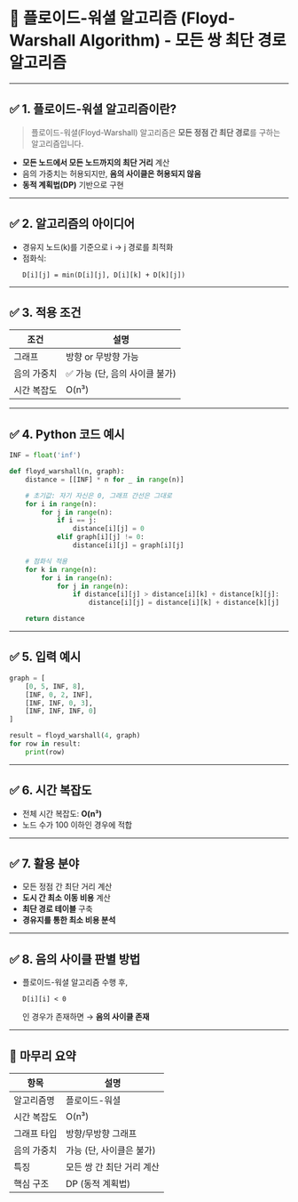 
# 📘 플로이드-워셜 알고리즘 (Floyd-Warshall Algorithm) - 모든 쌍 최단 경로 알고리즘

---

## ✅ 1. 플로이드-워셜 알고리즘이란?

> 플로이드-워셜(Floyd-Warshall) 알고리즘은 **모든 정점 간 최단 경로**를 구하는 알고리즘입니다.

- **모든 노드에서 모든 노드까지의 최단 거리** 계산
- 음의 가중치는 허용되지만, **음의 사이클은 허용되지 않음**
- **동적 계획법(DP)** 기반으로 구현

---

## ✅ 2. 알고리즘의 아이디어

- 경유지 노드(k)를 기준으로 i → j 경로를 최적화
- 점화식:
  ```
  D[i][j] = min(D[i][j], D[i][k] + D[k][j])
  ```

---

## ✅ 3. 적용 조건

| 조건 | 설명 |
|------|------|
| 그래프 | 방향 or 무방향 가능 |
| 음의 가중치 | ✅ 가능 (단, 음의 사이클 불가) |
| 시간 복잡도 | O(n³) |

---

## ✅ 4. Python 코드 예시

```python
INF = float('inf')

def floyd_warshall(n, graph):
    distance = [[INF] * n for _ in range(n)]

    # 초기값: 자기 자신은 0, 그래프 간선은 그대로
    for i in range(n):
        for j in range(n):
            if i == j:
                distance[i][j] = 0
            elif graph[i][j] != 0:
                distance[i][j] = graph[i][j]

    # 점화식 적용
    for k in range(n):
        for i in range(n):
            for j in range(n):
                if distance[i][j] > distance[i][k] + distance[k][j]:
                    distance[i][j] = distance[i][k] + distance[k][j]

    return distance
```

---

## ✅ 5. 입력 예시

```python
graph = [
    [0, 5, INF, 8],
    [INF, 0, 2, INF],
    [INF, INF, 0, 3],
    [INF, INF, INF, 0]
]

result = floyd_warshall(4, graph)
for row in result:
    print(row)
```

---

## ✅ 6. 시간 복잡도

- 전체 시간 복잡도: **O(n³)**
- 노드 수가 100 이하인 경우에 적합

---

## ✅ 7. 활용 분야

- 모든 정점 간 최단 거리 계산
- **도시 간 최소 이동 비용** 계산
- **최단 경로 테이블** 구축
- **경유지를 통한 최소 비용 분석**

---

## ✅ 8. 음의 사이클 판별 방법

- 플로이드-워셜 알고리즘 수행 후,
  ```
  D[i][i] < 0
  ```
  인 경우가 존재하면 → **음의 사이클 존재**

---

## 🎯 마무리 요약

| 항목 | 설명 |
|------|------|
| 알고리즘명 | 플로이드-워셜 |
| 시간 복잡도 | O(n³) |
| 그래프 타입 | 방향/무방향 그래프 |
| 음의 가중치 | 가능 (단, 사이클은 불가) |
| 특징 | 모든 쌍 간 최단 거리 계산 |
| 핵심 구조 | DP (동적 계획법) |

